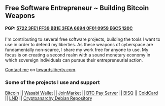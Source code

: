 ## Free Software Entrepreneur ~ Building Bitcoin Weapons
#### PGP: [5722 3FE1 FF39 BB1E 3FEA  6694 0F01 0959 E6C5 120C](https://github.com/MaxHillebrand/contact/blob/master/PGP_Pubkey_MaxHillebrand_0x0F010959E6C5120C.asc)
I'm contributing to several free software projects, building the tools I want to use in order to defend my liberties.
As these weapons of cyberspace are fundamentally non-scarce, I share my work free for anyone to use.
My focus is on creating a second realm with a sound monetary economy in which sovereign individuals can pursue their entrepreneurial action.

[Contact me](htts://github.com/maxhillebrand/contact) on [towardsliberty.com](https://towardsliberty.com).

### Some of the projects I use and support

[Bitcoin](https://github.com/bitcoin/bitcoin) || [Wasabi Wallet](https://github.com/zkSNACKs/WalletWasabi) || [JoinMarket](https://github.com/JoinMarket-Org/JoinMarket-clientserver) || [BTC Pay Server](https://github.com/BTCPayServer/BTCPayServer) || [BISQ](https://github.com/bisq-network/bisq) || [ColdCard](https://github.com/ColdCard) || [LND](https://github.com/lightningnetwork/lnd) || [Cryptoanarchy Debian Repository](https://github.com/Kixunil/cryptoanarchy-deb-repo-builder/)
